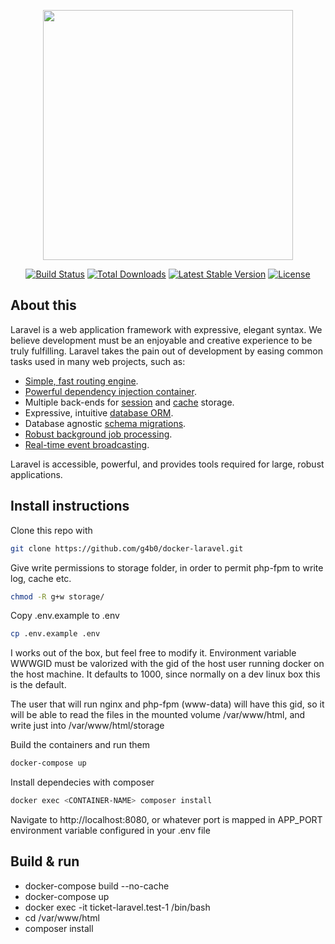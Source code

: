 <p align="center"><a href="https://laravel.com" target="_blank"><img src="https://raw.githubusercontent.com/laravel/art/master/logo-lockup/5%20SVG/2%20CMYK/1%20Full%20Color/laravel-logolockup-cmyk-red.svg" width="400"></a></p>

<p align="center">
<a href="https://travis-ci.org/laravel/framework"><img src="https://travis-ci.org/laravel/framework.svg" alt="Build Status"></a>
<a href="https://packagist.org/packages/laravel/framework"><img src="https://img.shields.io/packagist/dt/laravel/framework" alt="Total Downloads"></a>
<a href="https://packagist.org/packages/laravel/framework"><img src="https://img.shields.io/packagist/v/laravel/framework" alt="Latest Stable Version"></a>
<a href="https://packagist.org/packages/laravel/framework"><img src="https://img.shields.io/packagist/l/laravel/framework" alt="License"></a>
</p>

## About this 

Laravel is a web application framework with expressive, elegant syntax. We believe development must be an enjoyable and creative experience to be truly fulfilling. Laravel takes the pain out of development by easing common tasks used in many web projects, such as:

- [Simple, fast routing engine](https://laravel.com/docs/routing).
- [Powerful dependency injection container](https://laravel.com/docs/container).
- Multiple back-ends for [session](https://laravel.com/docs/session) and [cache](https://laravel.com/docs/cache) storage.
- Expressive, intuitive [database ORM](https://laravel.com/docs/eloquent).
- Database agnostic [schema migrations](https://laravel.com/docs/migrations).
- [Robust background job processing](https://laravel.com/docs/queues).
- [Real-time event broadcasting](https://laravel.com/docs/broadcasting).

Laravel is accessible, powerful, and provides tools required for large, robust applications.

## Install instructions

Clone this repo with 

```bash
git clone https://github.com/g4b0/docker-laravel.git
```

Give write permissions to storage folder, in order to permit php-fpm to write log, cache etc.

```bash
chmod -R g+w storage/
```

Copy .env.example to .env

```bash
cp .env.example .env
```

I works out of the box, but feel free to modify it. Environment variable WWWGID must be valorized with the gid of the host user running docker on the host machine. It defaults to 1000, since normally on a dev linux box this is the default. 

The user that will run nginx and php-fpm (www-data) will have this gid, so it will be able to read the files in the mounted volume /var/www/html, and write just into /var/www/html/storage

Build the containers and run them

```bash
docker-compose up
```

Install dependecies with composer

```bash
docker exec <CONTAINER-NAME> composer install
```

Navigate to http://localhost:8080, or whatever port is mapped in APP_PORT environment variable configured in your .env file

## Build & run

* docker-compose build --no-cache
* docker-compose up
* docker exec -it ticket-laravel.test-1 /bin/bash
* cd /var/www/html
* composer install